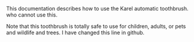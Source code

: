 


This documentation describes how to use the Karel automatic toothbrush. who cannot use this. 

Note that this toothbrush is totally safe to use for children, adults, or pets and wildlife and trees. I have changed this line in github.
